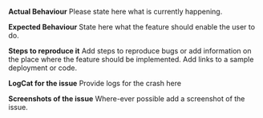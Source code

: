 **Actual Behaviour**
Please state here what is currently happening.

**Expected Behaviour**
State here what the feature should enable the user to do.

**Steps to reproduce it**
Add steps to reproduce bugs or add information on the place where the feature should be implemented. Add links to a sample deployment or code.

**LogCat for the issue**
Provide logs for the crash here

**Screenshots of the issue**
Where-ever possible add a screenshot of the issue.

